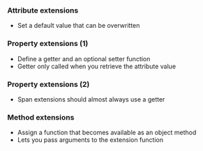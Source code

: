 ### Attribute extensions

* Set a default value that can be overwritten



### Property extensions (1)

* Define a getter and an optional setter function
* Getter only called when you retrieve the attribute value



### Property extensions (2)

* Span extensions should almost always use a getter



### Method extensions

* Assign a function that becomes available as an object method
* Lets you pass arguments to the extension function